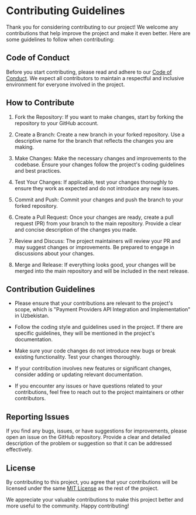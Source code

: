 # Contributing Guidelines

Thank you for considering contributing to our project! We welcome any contributions that help improve the project and make it even better. Here are some guidelines to follow when contributing:

## Code of Conduct

Before you start contributing, please read and adhere to our [Code of Conduct](CODE_OF_CONDUCT.md). We expect all contributors to maintain a respectful and inclusive environment for everyone involved in the project.

## How to Contribute

1. Fork the Repository: If you want to make changes, start by forking the repository to your GitHub account.

2. Create a Branch: Create a new branch in your forked repository. Use a descriptive name for the branch that reflects the changes you are making.

3. Make Changes: Make the necessary changes and improvements to the codebase. Ensure your changes follow the project's coding guidelines and best practices.

4. Test Your Changes: If applicable, test your changes thoroughly to ensure they work as expected and do not introduce any new issues.

5. Commit and Push: Commit your changes and push the branch to your forked repository.

6. Create a Pull Request: Once your changes are ready, create a pull request (PR) from your branch to the main repository. Provide a clear and concise description of the changes you made.

7. Review and Discuss: The project maintainers will review your PR and may suggest changes or improvements. Be prepared to engage in discussions about your changes.

8. Merge and Release: If everything looks good, your changes will be merged into the main repository and will be included in the next release.

## Contribution Guidelines

- Please ensure that your contributions are relevant to the project's scope, which is "Payment Providers API Integration and Implementation" in Uzbekistan.

- Follow the coding style and guidelines used in the project. If there are specific guidelines, they will be mentioned in the project's documentation.

- Make sure your code changes do not introduce new bugs or break existing functionality. Test your changes thoroughly.

- If your contribution involves new features or significant changes, consider adding or updating relevant documentation.

- If you encounter any issues or have questions related to your contributions, feel free to reach out to the project maintainers or other contributors.

## Reporting Issues

If you find any bugs, issues, or have suggestions for improvements, please open an issue on the GitHub repository. Provide a clear and detailed description of the problem or suggestion so that it can be addressed effectively.

## License

By contributing to this project, you agree that your contributions will be licensed under the same [MIT License](LICENSE.txt) as the rest of the project.

We appreciate your valuable contributions to make this project better and more useful to the community. Happy contributing!
